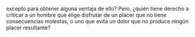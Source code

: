 excepto para obtener alguna ventaja de ello? Pero, ¿quién tiene derecho a criticar a un hombre que elige 
disfrutar de un placer que no tiene consecuencias molestas, o uno que evita un dolor que no produce 
ningún placer resultante?
    